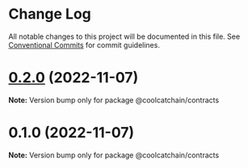 # Change Log

All notable changes to this project will be documented in this file.
See [Conventional Commits](https://conventionalcommits.org) for commit guidelines.

# [0.2.0](https://github.com/DigitalKitchenLabs/interface/compare/@coolcatchain/contracts@0.1.0...@coolcatchain/contracts@0.2.0) (2022-11-07)

**Note:** Version bump only for package @coolcatchain/contracts





# 0.1.0 (2022-11-07)

**Note:** Version bump only for package @coolcatchain/contracts
